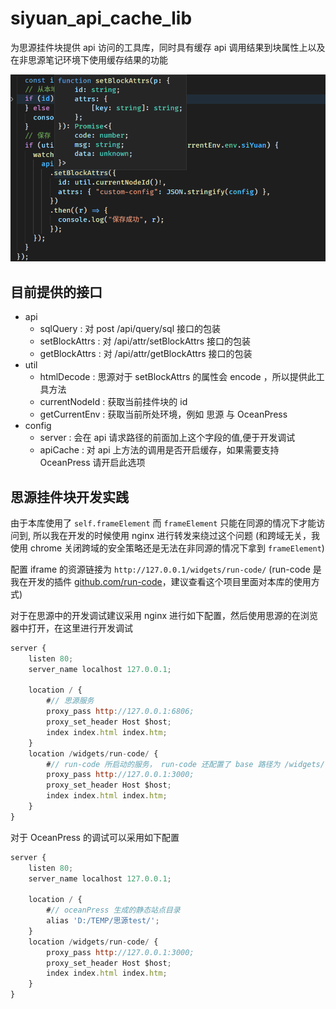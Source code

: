 # siyuan_api_cache_lib

为思源挂件块提供 api 访问的工具库，同时具有缓存 api 调用结果到块属性上以及在非思源笔记环境下使用缓存结果的功能

![type-preview](./doc/type-preview.png "本库使用 ts 构建，提供完善的类型提示")

## 目前提供的接口

- api
  - sqlQuery : 对 post /api/query/sql 接口的包装
  - setBlockAttrs : 对 /api/attr/setBlockAttrs 接口的包装
  - getBlockAttrs : 对 /api/attr/getBlockAttrs 接口的包装
- util
  - htmlDecode : 思源对于 setBlockAttrs 的属性会 encode ，所以提供此工具方法
  - currentNodeId : 获取当前挂件块的 id
  - getCurrentEnv : 获取当前所处环境，例如 思源 与 OceanPress
- config
  - server : 会在 api 请求路径的前面加上这个字段的值,便于开发调试
  - apiCache : 对 api 上方法的调用是否开启缓存，如果需要支持 OceanPress 请开启此选项

## 思源挂件块开发实践

由于本库使用了 `self.frameElement` 而 `frameElement` 只能在同源的情况下才能访问到,
所以我在开发的时候使用 nginx 进行转发来绕过这个问题
(和跨域无关，我使用 chrome 关闭跨域的安全策略还是无法在非同源的情况下拿到 `frameElement`)

配置 iframe 的资源链接为 `http://127.0.0.1/widgets/run-code/` (run-code 是我在开发的插件 [github.com/run-code](https://github.com/2234839/run-code)，建议查看这个项目里面对本库的使用方式)

对于在思源中的开发调试建议采用 nginx 进行如下配置，然后使用思源的在浏览器中打开，在这里进行开发调试

```js nginx conf
server {
    listen 80;
    server_name localhost 127.0.0.1;

    location / {
        #// 思源服务
        proxy_pass http://127.0.0.1:6806;
        proxy_set_header Host $host;
        index index.html index.htm;
    }
    location /widgets/run-code/ {
        #// run-code 所启动的服务， run-code 还配置了 base 路径为 /widgets/run-code/
        proxy_pass http://127.0.0.1:3000;
        proxy_set_header Host $host;
        index index.html index.htm;
    }
}
```

对于 OceanPress 的调试可以采用如下配置

```js nginx conf
server {
    listen 80;
    server_name localhost 127.0.0.1;

    location / {
        #// oceanPress 生成的静态站点目录
        alias 'D:/TEMP/思源test/';
    }
    location /widgets/run-code/ {
        proxy_pass http://127.0.0.1:3000;
        proxy_set_header Host $host;
        index index.html index.htm;
    }
}
```
